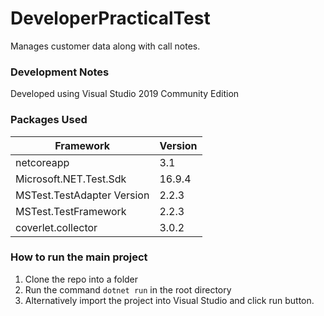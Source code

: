 # DeveloperPracticalTest
Manages customer data along with call notes.

### Development Notes
Developed using Visual Studio 2019 Community Edition

### Packages Used
| Framework      | Version     |
| -------------- | ----------- |
| netcoreapp     | 3.1         |
| Microsoft.NET.Test.Sdk | 16.9.4 | 
| MSTest.TestAdapter Version | 2.2.3 |
| MSTest.TestFramework | 2.2.3 |
| coverlet.collector | 3.0.2 |

### How to run the main project
1. Clone the repo into a folder
2. Run the command  ```dotnet run``` in the root directory
3. Alternatively import the project into Visual Studio and click run button.
